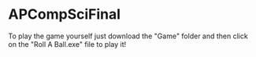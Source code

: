 # APCompSciFinal
To play the game yourself just download the "Game" folder and then click on the "Roll A Ball.exe" file to play it!
